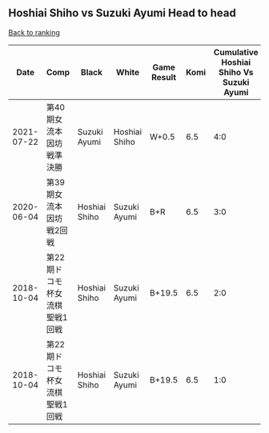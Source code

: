 ## Hoshiai Shiho vs Suzuki Ayumi Head to head

[Back to ranking](../../index.md)




| **Date** | **Comp** | **Black** | **White** | **Game Result** | **Komi** | **Cumulative Hoshiai Shiho Vs Suzuki Ayumi** | **Hoshiai Shiho Streak** | **Suzuki Ayumi Streak** | 
| --- | --- | --- | --- | --- | --- | --- | --- | --- |
| 2021-07-22 | 第40期女流本因坊戦準決勝  | Suzuki Ayumi | Hoshiai Shiho | W+0.5 | 6.5 | 4:0 | 4 | 0 | 
| 2020-06-04 | 第39期女流本因坊戦2回戦 | Hoshiai Shiho | Suzuki Ayumi | B+R | 6.5 | 3:0 | 3 | 0 | 
| 2018-10-04 | 第22期ドコモ杯女流棋聖戦1回戦 | Hoshiai Shiho | Suzuki Ayumi | B+19.5 | 6.5 | 2:0 | 2 | 0 | 
| 2018-10-04 | 第22期ドコモ杯女流棋聖戦1回戦 | Hoshiai Shiho | Suzuki Ayumi | B+19.5 | 6.5 | 1:0 | 1 | 0 |




